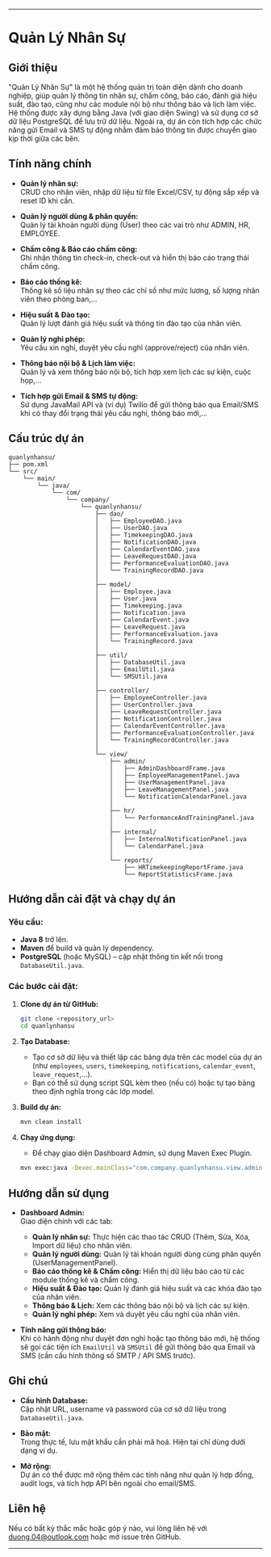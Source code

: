 
---


# Quản Lý Nhân Sự

## Giới thiệu

"Quản Lý Nhân Sự" là một hệ thống quản trị toàn diện dành cho doanh nghiệp, giúp quản lý thông tin nhân sự, chấm công, báo cáo, đánh giá hiệu suất, đào tạo, cũng như các module nội bộ như thông báo và lịch làm việc.  
Hệ thống được xây dựng bằng Java (với giao diện Swing) và sử dụng cơ sở dữ liệu PostgreSQL để lưu trữ dữ liệu. Ngoài ra, dự án còn tích hợp các chức năng gửi Email và SMS tự động nhằm đảm bảo thông tin được chuyển giao kịp thời giữa các bên.

## Tính năng chính

- **Quản lý nhân sự:**  
  CRUD cho nhân viên, nhập dữ liệu từ file Excel/CSV, tự động sắp xếp và reset ID khi cần.

- **Quản lý người dùng & phân quyền:**  
  Quản lý tài khoản người dùng (User) theo các vai trò như ADMIN, HR, EMPLOYEE.

- **Chấm công & Báo cáo chấm công:**  
  Ghi nhận thông tin check-in, check-out và hiển thị báo cáo trạng thái chấm công.

- **Báo cáo thống kê:**  
  Thống kê số liệu nhân sự theo các chỉ số như mức lương, số lượng nhân viên theo phòng ban,...

- **Hiệu suất & Đào tạo:**  
  Quản lý lượt đánh giá hiệu suất và thông tin đào tạo của nhân viên.

- **Quản lý nghỉ phép:**  
  Yêu cầu xin nghỉ, duyệt yêu cầu nghỉ (approve/reject) của nhân viên.

- **Thông báo nội bộ & Lịch làm việc:**  
  Quản lý và xem thông báo nội bộ, tích hợp xem lịch các sự kiện, cuộc họp,...

- **Tích hợp gửi Email & SMS tự động:**  
  Sử dụng JavaMail API và (ví dụ) Twilio để gửi thông báo qua Email/SMS khi có thay đổi trạng thái yêu cầu nghỉ, thông báo mới,...

## Cấu trúc dự án

```
quanlynhansu/
├── pom.xml
└── src/
    └── main/
        └── java/
            └── com/
                └── company/
                    └── quanlynhansu/
                        ├── dao/
                        │   ├── EmployeeDAO.java
                        │   ├── UserDAO.java
                        │   ├── TimekeepingDAO.java
                        │   ├── NotificationDAO.java
                        │   ├── CalendarEventDAO.java
                        │   ├── LeaveRequestDAO.java
                        │   ├── PerformanceEvaluationDAO.java
                        │   └── TrainingRecordDAO.java
                        │
                        ├── model/
                        │   ├── Employee.java
                        │   ├── User.java
                        │   ├── Timekeeping.java
                        │   ├── Notification.java
                        │   ├── CalendarEvent.java
                        │   ├── LeaveRequest.java
                        │   ├── PerformanceEvaluation.java
                        │   └── TrainingRecord.java
                        │
                        ├── util/
                        │   ├── DatabaseUtil.java
                        │   ├── EmailUtil.java
                        │   └── SMSUtil.java
                        │
                        ├── controller/
                        │   ├── EmployeeController.java
                        │   ├── UserController.java
                        │   ├── LeaveRequestController.java
                        │   ├── NotificationController.java
                        │   ├── CalendarEventController.java
                        │   ├── PerformanceEvaluationController.java
                        │   └── TrainingRecordController.java
                        │
                        └── view/
                            ├── admin/
                            │   ├── AdminDashboardFrame.java
                            │   ├── EmployeeManagementPanel.java
                            │   ├── UserManagementPanel.java
                            │   ├── LeaveManagementPanel.java
                            │   └── NotificationCalendarPanel.java
                            │
                            ├── hr/
                            │   └── PerformanceAndTrainingPanel.java
                            │
                            ├── internal/
                            │   ├── InternalNotificationPanel.java
                            │   └── CalendarPanel.java
                            │
                            └── reports/
                                ├── HRTimekeepingReportFrame.java
                                └── ReportStatisticsFrame.java
```

## Hướng dẫn cài đặt và chạy dự án

### Yêu cầu:
- **Java 8** trở lên.
- **Maven** để build và quản lý dependency.
- **PostgreSQL** (hoặc MySQL) – cập nhật thông tin kết nối trong `DatabaseUtil.java`.

### Các bước cài đặt:

1. **Clone dự án từ GitHub:**
   ```bash
   git clone <repository_url>
   cd quanlynhansu
   ```

2. **Tạo Database:**
   - Tạo cơ sở dữ liệu và thiết lập các bảng dựa trên các model của dự án (như `employees`, `users`, `timekeeping`, `notifications`, `calendar_event`, `leave_request`,…).
   - Bạn có thể sử dụng script SQL kèm theo (nếu có) hoặc tự tạo bảng theo định nghĩa trong các lớp model.

3. **Build dự án:**
   ```bash
   mvn clean install
   ```

4. **Chạy ứng dụng:**
   - Để chạy giao diện Dashboard Admin, sử dụng Maven Exec Plugin.
   ```bash
   mvn exec:java -Dexec.mainClass="com.company.quanlynhansu.view.admin.AdminDashboardFrame"
   ```

## Hướng dẫn sử dụng

- **Dashboard Admin:**  
  Giao diện chính với các tab:
  - **Quản lý nhân sự:** Thực hiện các thao tác CRUD (Thêm, Sửa, Xóa, Import dữ liệu) cho nhân viên.
  - **Quản lý người dùng:** Quản lý tài khoản người dùng cùng phân quyền (UserManagementPanel).
  - **Báo cáo thống kê & Chấm công:** Hiển thị dữ liệu báo cáo từ các module thống kê và chấm công.
  - **Hiệu suất & Đào tạo:** Quản lý đánh giá hiệu suất và các khóa đào tạo của nhân viên.
  - **Thông báo & Lịch:** Xem các thông báo nội bộ và lịch các sự kiện.
  - **Quản lý nghỉ phép:** Xem và duyệt yêu cầu nghỉ của nhân viên.

- **Tính năng gửi thông báo:**  
  Khi có hành động như duyệt đơn nghỉ hoặc tạo thông báo mới, hệ thống sẽ gọi các tiện ích `EmailUtil` và `SMSUtil` để gửi thông báo qua Email và SMS (cần cấu hình thông số SMTP / API SMS trước).

## Ghi chú

- **Cấu hình Database:**  
  Cập nhật URL, username và password của cơ sở dữ liệu trong `DatabaseUtil.java`.

- **Bảo mật:**  
  Trong thực tế, lưu mật khẩu cần phải mã hoá. Hiện tại chỉ dùng dưới dạng ví dụ.

- **Mở rộng:**  
  Dự án có thể được mở rộng thêm các tính năng như quản lý hợp đồng, audit logs, và tích hợp API bên ngoài cho email/SMS.

## Liên hệ

Nếu có bất kỳ thắc mắc hoặc góp ý nào, vui lòng liên hệ với duong.04@outlook.com hoặc mở issue trên GitHub.

---
